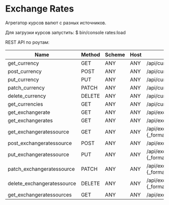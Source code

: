 Exchange Rates
==============

Агрегатор курсов валют с разных источников.

Для загрузки курсов запустить:
    $ bin/console rates:load

REST API по роутам:

Name | Method | Scheme | Host | Path
---- | ------ | ------ | ---- | ----
get_currency | GET | ANY | ANY | /api/currencies/{currency}.{_format}
post_currency | POST | ANY | ANY | /api/currencies.{_format}
put_currency | PUT | ANY | ANY | /api/currencies/{currency}.{_format}
patch_currency | PATCH | ANY | ANY | /api/currencies/{currency}.{_format}
delete_currency | DELETE | ANY | ANY | /api/currencies/{currency}.{_format}
get_currencies | GET | ANY | ANY | /api/currencies.{_format}
get_exchangerate | GET | ANY | ANY | /api/exchangerates/{rate}.{_format}
get_exchangerates | GET | ANY | ANY | /api/exchangerates.{_format}
get_exchangeratessource | GET | ANY | ANY | /api/exchangeratessources/{source}.{_format}
post_exchangeratessource | POST | ANY | ANY | /api/exchangeratessources.{_format}
put_exchangeratessource | PUT | ANY | ANY | /api/exchangeratessources/{source}.{_format}
patch_exchangeratessource | PATCH | ANY | ANY | /api/exchangeratessources/{source}.{_format}
delete_exchangeratessource | DELETE | ANY | ANY | /api/exchangeratessources/{source}.{_format}
get_exchangeratessources | GET | ANY | ANY | /api/exchangeratessources.{_format}